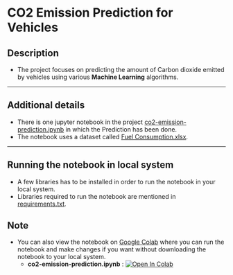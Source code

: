 # CO2 Emission Prediction for Vehicles

## Description
* The project focuses on predicting the amount of Carbon dioxide emitted by vehicles using various **Machine Learning** algorithms.<br>
<hr>

## Additional details
* There is one jupyter notebook in the project [co2-emission-prediction.ipynb](https://github.com/sagar-0817/co2-emission/blob/master/co2-emission-prediction.ipynb) in which the Prediction has been done.<br>
* The notebook uses a dataset called [Fuel Consumption.xlsx](https://github.com/sagar-0817/co2-emission/blob/master/Fuel%20Consumption.xlsx).<br>
<hr>

## Running the notebook in local system
* A few libraries has to be installed in order to run the notebook in your local system.<br>
* Libraries required to run the notebook are mentioned in [requirements.txt](https://github.com/sagar-0817/co2-emission/blob/master/requirements.txt).

## Note

* You can also view the notebook on [Google Colab](https://colab.research.google.com) where you can run the notebook and make changes if you want without downloading
the notebook to your local system.
  * **co2-emission-prediction.ipynb** : [![Open In Colab](https://colab.research.google.com/assets/colab-badge.svg)](https://www.google.com) 

